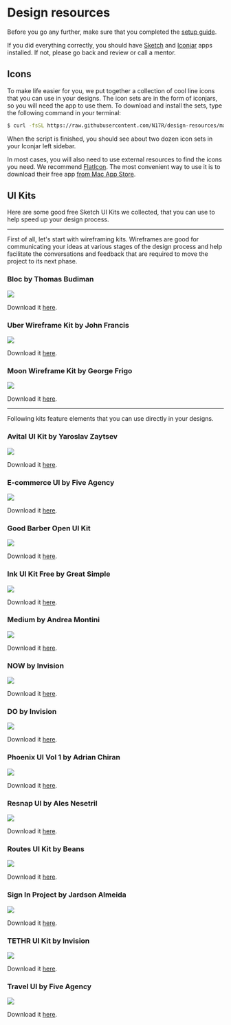 # Design resources

Before you go any further, make sure that you completed the [setup guide](https://github.com/N17R/setup).

If you did everything correctly, you should have [Sketch](https://www.sketchapp.com/) and [Iconjar](http://geticonjar.com/) apps installed. If not, please go back and review or call a mentor.

## Icons

To make life easier for you, we put together a collection of cool line icons that you can use in your designs. The icon sets are in the form of iconjars, so you will need the app to use them. To download and install the sets, type the following command in your terminal:

```bash
$ curl -fsSL https://raw.githubusercontent.com/N17R/design-resources/master/install-icons.sh | sh
```

When the script is finished, you should see about two dozen icon sets in your Iconjar left sidebar.

In most cases, you will also need to use external resources to find the icons you need. We recommend [FlatIcon](http://www.flaticon.com/). The most convenient way to use it is to download their free app [from Mac App Store](https://itunes.apple.com/app/flaticon/id1042588206).

## UI Kits

Here are some good free Sketch UI Kits we collected, that you can use to help speed up your design process.

---

First of all, let's start with wireframing kits. Wireframes are good for communicating your ideas at various stages of the design process and help facilitate the conversations and feedback that are required to move the project to its next phase.

### Bloc by Thomas Budiman

![](previews/bloc-by-thomas-budiman-preview.jpg)

Download it [here](https://drive.google.com/open?id=0B8DNb95GQj5KR3c3YVZMVkVkdFk).

### Uber Wireframe Kit by John Francis

![](previews/uber-wireframe-kit-by-john-francis-preview.jpg)

Download it [here](https://drive.google.com/open?id=0B8DNb95GQj5KdzlJRUJLWEpWRk0).

### Moon Wireframe Kit by George Frigo

![](previews/moon-wireframe-kit-by-george-frigo.jpg)

Download it [here](https://drive.google.com/open?id=0B8DNb95GQj5Kd1Q2NmJXRVprZmc).

---

Following kits feature elements that you can use directly in your designs.

### Avital UI Kit by Yaroslav Zaytsev

![](previews/avital-ui-kit-by-yaroslav-zaytsev.jpg)

Download it [here](https://drive.google.com/open?id=0B8DNb95GQj5KNTJOdFJsM2ZoOG8).

### E-commerce UI by Five Agency

![](previews/e-commerce-ui-by-five-agency-preview.jpg)

Download it [here](https://drive.google.com/open?id=0B8DNb95GQj5KcWtFMEVrTmxZVHc).

### Good Barber Open UI Kit

![](previews/good-barber-open-ui-kit-preview.jpg)

Download it [here](https://drive.google.com/open?id=0B8DNb95GQj5KZC1yUkl3Q0txOTQ).

### Ink UI Kit Free by Great Simple

![](previews/ink-ui-kit-free-by-great-simple-preview.jpg)

Download it [here](https://drive.google.com/open?id=0B8DNb95GQj5KQUR0ZWNUSTBFOTg).

### Medium by Andrea Montini

![](previews/medium-by-andrea-montini-preview.jpg)

Download it [here](https://drive.google.com/open?id=0B8DNb95GQj5KZm9GY2V3OVhHMFU).

### NOW by Invision

![](previews/now-by-invision-preview.jpg)

Download it [here](https://drive.google.com/open?id=0B8DNb95GQj5KTWlHbDh1cUMwdzg).

### DO by Invision

![](previews/do-by-invision-preview.png)

Download it [here](https://drive.google.com/open?id=0B8DNb95GQj5KeGNXM0p1ejk4NTg).

### Phoenix UI Vol 1 by Adrian Chiran

![](previews/phoenix-ui-vol-1-by-adrian-chiran-preview.jpg)

Download it [here](https://drive.google.com/open?id=0B8DNb95GQj5KbExlcUVxMGx4R3c).

### Resnap UI by Ales Nesetril

![](previews/resnap-ui-by-ales-nesetril-preview.jpg)

Download it [here](https://drive.google.com/open?id=0B8DNb95GQj5KZTQtNUJQalpUX2s).

### Routes UI Kit by Beans

![](previews/routes-ui-kit-by-beans-preview.jpg)

Download it [here](https://drive.google.com/open?id=0B8DNb95GQj5KeGNXM0p1ejk4NTg).

### Sign In Project by Jardson Almeida

![](previews/sign-in-project-by-jardson-almeida-preview.jpg)

Download it [here](https://drive.google.com/open?id=0B8DNb95GQj5KRk9ENnNZX1FMX0U).

### TETHR UI Kit by Invision

![](previews/tethr-ui-kit-by-invision-preview.jpg)

Download it [here](https://drive.google.com/open?id=0B8DNb95GQj5KRHhWa0FfS3hXSFk).

### Travel UI by Five Agency

![](previews/travel-ui-by-five-agency-preview.jpg)

Download it [here](https://drive.google.com/open?id=0B8DNb95GQj5KakpBNzJsT29nazA).
